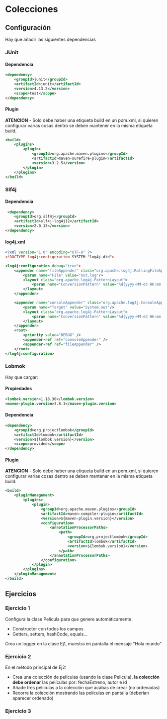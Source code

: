 # Colecciones

## Configuración

Hay que añadir las siguientes dependencias

### JUnit

#### Dependencia

```xml
<dependency>
    <groupId>junit</groupId>
    <artifactId>junit</artifactId>
    <version>4.13.2</version>
    <scope>test</scope>
</dependency>
```

#### Plugin

**ATENCION** - Solo debe haber una etiqueta build en un pom.xml, si quieren configurar varias cosas dentro se deben mantener
en la misma etiqueta build.

```xml
<build>
    <plugins>
        <plugin>
            <groupId>org.apache.maven.plugins</groupId>
            <artifactId>maven-surefire-plugin</artifactId>
            <version>3.2.5</version>
        </plugin>
    </plugins>
</build>
```

### Slf4j

#### Dependencia

```xml
 <dependency>
    <groupId>org.slf4j</groupId>
    <artifactId>slf4j-log4j12</artifactId>
    <version>2.0.13</version>
</dependency>
```
#### log4j.xml

```xml
<?xml version="1.0" encoding="UTF-8" ?>
<!DOCTYPE log4j:configuration SYSTEM "log4j.dtd">

<log4j:configuration debug="true">
    <appender name="fileAppender" class="org.apache.log4j.RollingFileAppender">
        <param name="File" value="out.log"/>
        <layout class="org.apache.log4j.PatternLayout">
            <param name="ConversionPattern" value="%d{yyyy-MM-dd HH:mm:ss} %-5p %c:%L - %m%n" />
        </layout>
    </appender>

    <appender name="consoleAppender" class="org.apache.log4j.ConsoleAppender">
        <param name="Target" value="System.out"/>
        <layout class="org.apache.log4j.PatternLayout">
            <param name="ConversionPattern" value="%d{yyyy-MM-dd HH:mm:ss} %-5p %c:%L - %m%n" />
        </layout>
    </appender>
    <root>
        <priority value="DEBUG" />
        <appender-ref ref="consoleAppender" />
        <appender-ref ref="fileAppender" />
    </root>
</log4j:configuration>
```

### Lobmok

Hay que cargar:

#### Propiedades

```xml
<lombok.version>1.18.30</lombok.version>
<maven-plugin.version>3.8.1</maven-plugin.version>
```

#### Dependencia

```xml
<dependency>
    <groupId>org.projectlombok</groupId>
    <artifactId>lombok</artifactId>
    <version>${lombok.version}</version>
    <scope>provided</scope>
</dependency>
```
#### Plugin

**ATENCION** - Solo debe haber una etiqueta build en un pom.xml, si quieren configurar varias cosas dentro se deben mantener
en la misma etiqueta build.

```xml
<build>
    <pluginManagement>
        <plugins>
            <plugin>
                <groupId>org.apache.maven.plugins</groupId>
                <artifactId>maven-compiler-plugin</artifactId>
                <version>${maven-plugin.version}</version>
                <configuration>
                    <annotationProcessorPaths>
                        <path>
                            <groupId>org.projectlombok</groupId>
                            <artifactId>lombok</artifactId>
                            <version>${lombok.version}</version>
                        </path>
                    </annotationProcessorPaths>
                </configuration>
            </plugin>
        </plugins>
    </pluginManagement>
</build>
```

## Ejercicios

### Ejercicio 1

Configura la clase Pelicula para que genere automáticamente:
- Constructor con todos los campos
- Getters, setters, hashCode, equals...

Crea un logger en la clase Ej1, muestra en pantalla el mensaje "Hola mundo"

### Ejercicio 2

En el método principal de Ej2:
- Crea una colección de películas (usando la clase Pelicula), **la colección debe ordenar** las películas por: fechaEstreno, autor e id
- Añade tres películas a la colección que acabas de crear (no ordenadas)
- Recorre la colección mostrando las películas en pantalla (deberían aparecer ordenado)

### Ejercicio 3

